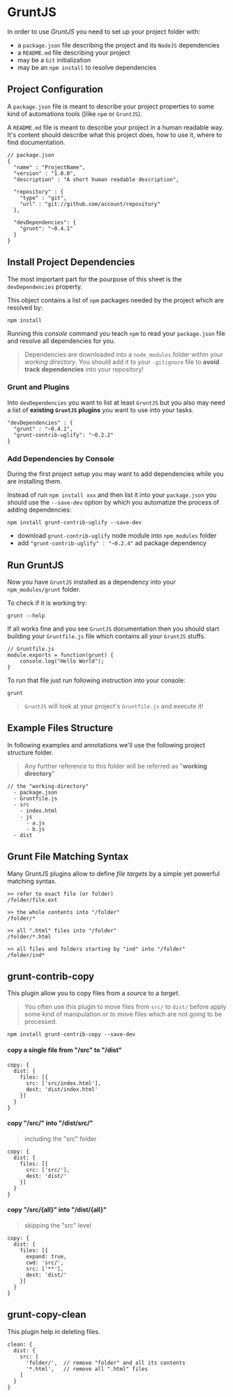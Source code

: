 GruntJS
==========================

In order to use _GruntJS_ you need to set up your project folder with:

- a `package.json` file describing the project and its `NodeJS` dependencies
- a `README.md` file describing your project
- may be a `Git` initialization
- may be an `npm install` to resolve dependencies







## Project Configuration

A `package.json` file is meant to describe your project properties to some kind of automations tools ()like `npm` or `GruntJS`).

A `README.md` file is meant to describe your project in a human readable way. It's content should describe what this project does, how to use it, where to find documentation.

```
// package.json
{
  "name" : "ProjectName",
  "version" : "1.0.0",
  "description" : "A short human readable description",
  
  "repository" : {
    "type" : "git",
    "url" : "git://github.com/account/repository"
  },
  
  "devDependencies": {
    "grunt": "~0.4.1"
  }
}
```







## Install Project Dependencies

The most important part for the pourpose of this sheet is the `devDependencies` property.

This object contains a list of `npm` packages needed by the project which are resolved by:

```
npm install
```

Running this _console_ command you teach `npm` to read your `package.json` file and resolve all dependencies for you.

> Dependencies are downloaded into a `node_modules` folder within your _working directory_. You should add it to your `.gitignore` file to **avoid track dependencies** into your repository!

### Grunt and Plugins

Into `devDependencies` you want to list at least `GruntJS` but you also may need a list of **existing `GruntJS` plugins** you want to use into your tasks.

```
"devDependencies" : {
  "grunt" : "~0.4.1",
  "grunt-contrib-uglify": "~0.2.2"
}
```

### Add Dependencies by Console

During the first project setup you may want to add dependencies while you are installing them.

Instead of run `npm install xxx` and then list it into your `package.json` you should use the `--save-dev` option by which you automatize the process of adding dependencies:

```
npm install grunt-contrib-uglify --save-dev
```

- download `grunt-contrib-uglify` node module into `npm_modules` folder
- add `"grunt-contrib-uglify" : "~0.2.4"` ad package dependency







## Run GruntJS

Now you have `GruntJS` installed as a dependency into your `npm_modules/grunt` folder.

To check if it is working try:

```
grunt --help
```

If all works fine and you see `GruntJS` documentation then you should start building your `Gruntfile.js` file which contains all your `GruntJS` stuffs.

```
// Gruntfile.js
module.exports = function(grunt) {
    console.log("Hello World");
}
```

To run that file just run following instruction into your console:

```
grunt
```

> `GruntJS` will look at your project's `Gruntfile.js` and execute it!








## Example Files Structure

In following examples and annotations we'll use the following project structure folder. 

> Any further reference to this folder will be referred as "**working directory**" 

```
// the "working-directory"
  - package.json
  - Gruntfile.js
  - src
    - index.html
    - js
      - a.js
      - b.js
  - dist
```


## Grunt File Matching Syntax

Many GruntJS plugins allow to define _file targets_ by a simple yet powerful matching syntax.

```
>> refer to exact file (or folder)
/folder/file.ext

>> the whole contents into "/folder"
/folder/*

>> all ".html" files into "/folder"
/folder/*.html

>> all files and folders starting by "ind" into "/folder"
/folder/ind*
```



## grunt-contrib-copy

This plugin allow you to copy files from a _source_ to a _target_.

> You often use this plugin to move files from `src/` to `dist/` before apply some kind of manipulation or to move files which are not going to be processed.

```
npm install grunt-contrib-copy --save-dev
```

#### copy a single file from "/src" to "/dist"

```
copy: {
  dist: {
    files: [{
      src: ['src/index.html'],
      dest: 'dist/index.html'
    }]
  }
}
```

#### copy "/src/" into "/dist/src/"

> including the "src" folder

```
copy: {
  dist: {
    files: [{
      src: ['src/'],
      dest: 'dist/'
    }]
  }
}
```

#### copy "/src/{all}" into "/dist/{all}"  

> skipping the "src" level

```
copy: {
  dist: {
    files: [{
      expand: true,
      cwd: 'src/',
      src: ['**'],
      dest: 'dist/'
    }]
  }
}
```


## grunt-copy-clean

This plugin help in deleting files.

```
clean: {
  dist: {
    src: [
      'folder/',  // remove "folder" and all its contents
      '*.html',   // remove all ".html" files
    ]
  }
}
```



    


